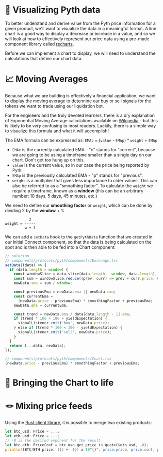 # 👀 Visualizing Pyth data

To better understand and derive value from the Pyth price information for a given product, we'll want to visualize the data in a meaningful format. A line chart is a good way to display a decrease or increase in a value, and so we will look at how to effectively represent our price data using a pre-made component library called [recharts](https://recharts.org/).

Before we can implement a chart to display, we will need to understand the calculations that define our chart data.

# 📈 Moving Averages

Because what we are building is effectively a financial application, we want to display the moving average to determine our buy or sell signals for the tokens we want to trade using our liquidation bot.

For the engineers and the truly devoted learners, there is a dry explanation of Exponential Moving Average calculations available on [Wikipedia](https://en.wikipedia.org/wiki/Moving_average#Exponential_moving_average) - but this is likely to be _very_ confusing to most readers. Luckily, there is a simple way to visualize this formula and what it will accomplish!

The EMA formula can be expressed as: `EMAc` = (`value` - `EMAp`) \* `weight` + `EMAp`

- `EMAc` is the currently calculated EMA - "c" stands for "current", because we are going to be using a timeframe smaller than a single day on our chart. Don't get too hung up on this.
- `value` is the current value, so in our case the price being reported by Pyth.
- `EMAp` is the previously calculated EMA - "p" stands for "previous".
- `weight` is a multiplier that gives less importance to older values. This can also be referred to as a "smoothing factor". To calculate the `weight` we require a timeframe, known as a **window** (this can be an arbitrary number: 10 days, 5 days, 45 minutes, etc.)

We need to define our **smoothing factor** or `weight`, which can be done by dividing 2 by the **window** + 1:

```text
           2
weight = -----
         w + 1
```

We can add a `setData` hook to the `getPythData` function that we created in our initial Connect component, so that the data is being calculated on the spot and is then able to be fed into a Chart component:

```typescript
// solution
// components/protocols/pyth/components/Exchange.tsx
setData((data) => {
  if (data.length > window) {
    const windowSlice = data.slice(data.length - window, data.length);
    const sum = windowSlice.reduce((prev, curr) => prev + curr.price, 0);
    newData.sma = sum / window;

    const previousEma = newData.ema || newData.sma;
    const currentEma =
      (newData.price - previousEma) * smoothingFactor + previousEma;
    newData.ema = currentEma;

    const trend = newData.ema / data[data.length - 1].ema;
    if (trend * 100 > 100 + yieldExpectation) {
      signalListener.emit('buy', newData.price);
    } else if (trend * 100 < 100 - yieldExpectation) {
      signalListener.emit('sell', newData.price);
    }
  }
  return [...data, newData];
});
```

```typescript
// components/protocols/pyth/components/Chart.tsx
(newData.price - previousEma) * smoothingFactor + previousEma;
```

# 🌱 Bringing the Chart to life

# 🪢 Mixing price feeds

Using the [Rust client library](), it is possible to merge two existing products:

```rust
let btc_usd: Price = ...;
let eth_usd: Price = ...;
// -8 is the desired exponent for the result
let btc_eth: PriceConf = btc_usd.get_price_in_quote(&eth_usd, -8);
println!(BTC/ETH price: ({} +- {}) x 10^{}", price.price, price.conf, price.expo)
```
